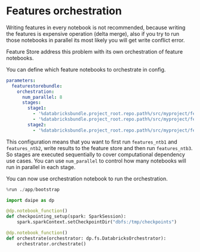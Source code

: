 # Features orchestration

Writing features in every notebook is not recommended, because writing the features
is expensive operation (delta merge), also if you try to run those notebooks in
parallel its most likely you will get write conflict error.

Feature Store address this problem with its own orchestration of feature
notebooks.

You can define which feature notebooks to orchestrate in config.

```yaml
parameters:
  featurestorebundle:
    orchestration:
      num_parallel: 8
      stages:
        stage1:
          - '%databricksbundle.project_root.repo.path%/src/myproject/feature_store/features_ntb1'
          - '%databricksbundle.project_root.repo.path%/src/myproject/feature_store/features_ntb2'
        stage2:
          - '%databricksbundle.project_root.repo.path%/src/myproject/feature_store/features_ntb3'
```

This configuration means that you want to first run `features_ntb1` and
`features_ntb2`, write results to the feature store and then run
`features_ntb3`. So stages are executed sequentially to cover computational
dependency use cases. You can use `num_parallel` to control how many notebooks
will run in parallel in each stage.

You can now use orchestration notebook to run the orchestration.

```python
%run ./app/bootstrap
```

```python
import daipe as dp
```

```python
@dp.notebook_function()
def checkpointing_setup(spark: SparkSession):
    spark.sparkContext.setCheckpointDir("dbfs:/tmp/checkpoints")
```

```python
@dp.notebook_function()
def orchestrate(orchestrator: dp.fs.DatabricksOrchestrator):
    orchestrator.orchestrate()
```
